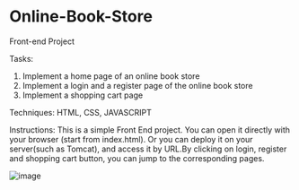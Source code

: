 # Online-Book-Store
Front-end Project

Tasks:
  1. Implement a home page of an online book store
  2. Implement a login and a register page of the online book store
  3. Implement a shopping cart page 

Techniques: HTML, CSS, JAVASCRIPT

Instructions:
  This is a simple Front End project. You can open it directly with your browser (start from index.html). Or you can deploy it on your server(such as Tomcat), and access it by URL.By clicking on login, register  and shopping cart button, you can jump to the corresponding pages.
  

![image](https://github.com/user-attachments/assets/eb1eb0a4-a40e-4502-8fa5-b9bfc5835030)
